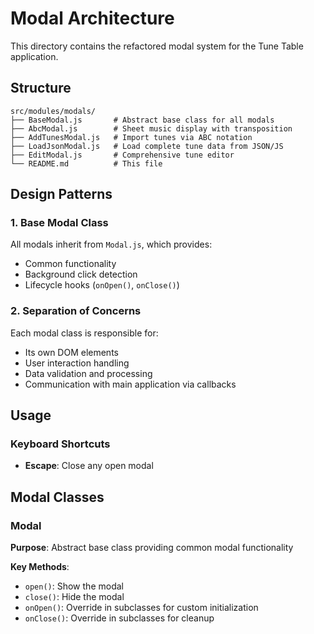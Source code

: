 # Modal Architecture

This directory contains the refactored modal system for the Tune Table application.

## Structure

```
src/modules/modals/
├── BaseModal.js       # Abstract base class for all modals
├── AbcModal.js        # Sheet music display with transposition
├── AddTunesModal.js   # Import tunes via ABC notation
├── LoadJsonModal.js   # Load complete tune data from JSON/JS
├── EditModal.js       # Comprehensive tune editor
└── README.md          # This file
```

## Design Patterns

### 1. Base Modal Class
All modals inherit from `Modal.js`, which provides:
- Common functionality
- Background click detection
- Lifecycle hooks (`onOpen()`, `onClose()`)

### 2. Separation of Concerns
Each modal class is responsible for:
- Its own DOM elements
- User interaction handling
- Data validation and processing
- Communication with main application via callbacks

## Usage


### Keyboard Shortcuts
- **Escape**: Close any open modal

## Modal Classes

### Modal
**Purpose**: Abstract base class providing common modal functionality

**Key Methods**:
- `open()`: Show the modal
- `close()`: Hide the modal
- `onOpen()`: Override in subclasses for custom initialization
- `onClose()`: Override in subclasses for cleanup
